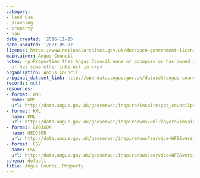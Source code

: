 ```yaml
---
category:
- land use
- planning
- property
- nan
date_created: '2016-11-25'
date_updated: '2021-05-07'
license: https://www.nationalarchives.gov.uk/doc/open-government-licence/version/3/
maintainer: Angus Council
notes: <p>Properties that Angus Council owns or occupies or has owned or occupied
  or has some other interest in.</p>
organization: Angus Council
original_dataset_link: http://opendata.angus.gov.uk/dataset/angus-council-property
records: null
resources:
- format: WMS
  name: WMS
  url: http://data.angus.gov.uk/geoserver/inspire/inspire:ppt_councilproperties/wms?service=wms&request=getmap
- format: KML
  name: KML
  url: http://data.angus.gov.uk/geoserver/inspire/wms/kml?layers=inspire:ppt_councilproperties&mode=download
- format: GEOJSON
  name: GEOJSON
  url: http://data.angus.gov.uk/geoserver/inspire/ows?service=WFS&version=1.0.0&request=GetFeature&typeName=inspire:ppt_councilproperties&outputFormat=application%2Fjson&srsName=EPSG:3857
- format: CSV
  name: CSV
  url: http://data.angus.gov.uk/geoserver/inspire/ows?service=WFS&version=1.0.0&request=GetFeature&typeName=inspire:ppt_councilproperties&outputFormat=csv
schema: default
title: Angus Council Property
---
```

